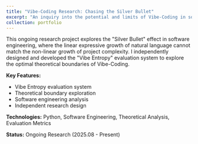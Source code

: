 ```yaml
---
title: "Vibe-Coding Research: Chasing the Silver Bullet"
excerpt: "An inquiry into the potential and limits of Vibe-Coding in software engineering<br/><img src='/images/500x300.png'>"
collection: portfolio
---
```


This ongoing research project explores the "Silver Bullet" effect in software engineering, where the linear expressive growth of natural language cannot match the non-linear growth of project complexity. I independently designed and developed the "Vibe Entropy" evaluation system to explore the optimal theoretical boundaries of Vibe-Coding.

**Key Features:**
- Vibe Entropy evaluation system
- Theoretical boundary exploration
- Software engineering analysis
- Independent research design

**Technologies:** Python, Software Engineering, Theoretical Analysis, Evaluation Metrics

**Status:** Ongoing Research (2025.08 - Present)
